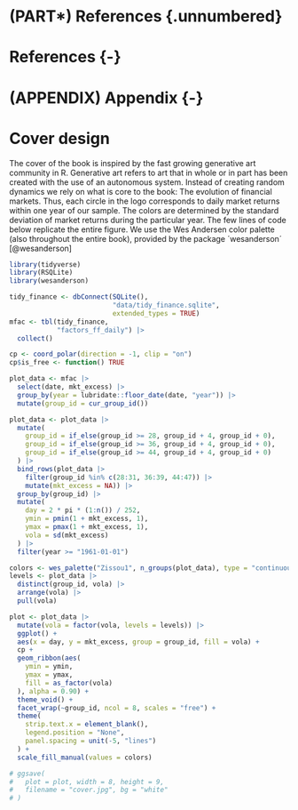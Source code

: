 # (PART\*) References {.unnumbered}

# References {-}

<div id="refs"></div>

# (APPENDIX) Appendix {-} 

# Cover design

The cover of the book is inspired by the fast growing generative art community in R. 
Generative art refers to art that in whole or in part has been created with the use of an autonomous system. 
Instead of creating random dynamics we rely on what is core to the book: The evolution of financial markets. 
Thus, each circle in the logo corresponds to daily market returns within one year of our sample. The colors are determined by the standard deviation of market returns during the particular year. The few lines of code below replicate the entire figure. We use the Wes Andersen color palette (also throughout the entire book), provided by the package ´wesanderson´ [@wesanderson]


```r
library(tidyverse)
library(RSQLite)
library(wesanderson)

tidy_finance <- dbConnect(SQLite(), 
                          "data/tidy_finance.sqlite", 
                          extended_types = TRUE)
mfac <- tbl(tidy_finance, 
            "factors_ff_daily") |>
  collect()

cp <- coord_polar(direction = -1, clip = "on")
cp$is_free <- function() TRUE

plot_data <- mfac |>
  select(date, mkt_excess) |>
  group_by(year = lubridate::floor_date(date, "year")) |>
  mutate(group_id = cur_group_id())

plot_data <- plot_data |>
  mutate(
    group_id = if_else(group_id >= 28, group_id + 4, group_id + 0),
    group_id = if_else(group_id >= 36, group_id + 4, group_id + 0),
    group_id = if_else(group_id >= 44, group_id + 4, group_id + 0)
  ) |>
  bind_rows(plot_data |>
    filter(group_id %in% c(28:31, 36:39, 44:47)) |>
    mutate(mkt_excess = NA)) |>
  group_by(group_id) |>
  mutate(
    day = 2 * pi * (1:n()) / 252,
    ymin = pmin(1 + mkt_excess, 1),
    ymax = pmax(1 + mkt_excess, 1),
    vola = sd(mkt_excess)
  ) |>
  filter(year >= "1961-01-01")

colors <- wes_palette("Zissou1", n_groups(plot_data), type = "continuous")
levels <- plot_data |>
  distinct(group_id, vola) |>
  arrange(vola) |>
  pull(vola)

plot <- plot_data |>
  mutate(vola = factor(vola, levels = levels)) |>
  ggplot() +
  aes(x = day, y = mkt_excess, group = group_id, fill = vola) +
  cp +
  geom_ribbon(aes(
    ymin = ymin,
    ymax = ymax,
    fill = as_factor(vola)
  ), alpha = 0.90) +
  theme_void() +
  facet_wrap(~group_id, ncol = 8, scales = "free") +
  theme(
    strip.text.x = element_blank(),
    legend.position = "None",
    panel.spacing = unit(-5, "lines")
  ) +
  scale_fill_manual(values = colors)

# ggsave(
#   plot = plot, width = 8, height = 9,
#   filename = "cover.jpg", bg = "white"
# )
```
